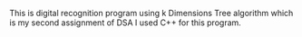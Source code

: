 This is digital recognition program using k Dimensions Tree algorithm which is my second assignment of DSA
I used C++ for this program.
